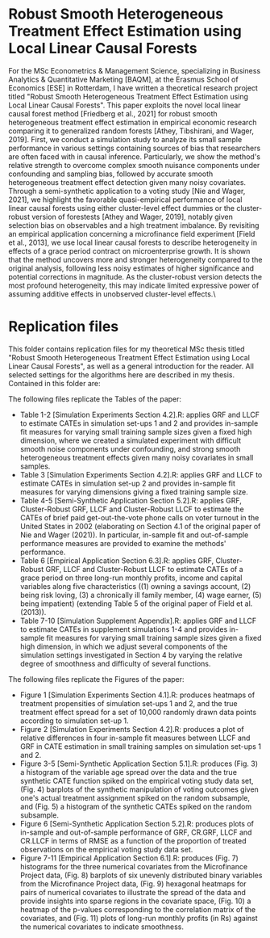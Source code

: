 # Robust Smooth Heterogeneous Treatment Effect Estimation using Local Linear Causal Forests

For the MSc Econometrics & Management Science, specializing in Business Analytics & Quantitative Marketing [BAQM], at the Erasmus School of Economics [ESE] in Rotterdam, I have written a theoretical research project titled "Robust Smooth Heterogeneous Treatment Effect Estimation using Local Linear Causal Forests". This paper exploits the novel local linear causal forest method [Friedberg et al., 2021] for robust smooth heterogeneous treatment effect estimation in empirical economic research comparing it to generalized random forests [Athey, Tibshirani, and Wager, 2019]. First, we conduct a simulation study to analyze its small sample performance in various settings containing sources of bias that researchers are often faced with in causal inference. Particularly, we show the method's relative strength to overcome complex smooth nuisance components under confounding and sampling bias, followed by accurate smooth heterogeneous treatment effect detection given many noisy covariates. Through a semi-synthetic application to a voting study [Nie and Wager, 2021], we highlight the favorable quasi-empirical performance of local linear causal forests using either cluster-level effect dummies or the cluster-robust version of forestests [Athey and Wager, 2019], notably given selection bias on observables and a high treatment imbalance. By revisiting an empirical application concerning a microfinance field experiment [Field et al., 2013], we use local linear causal forests to describe heterogeneity in effects of a grace period contract on microenterprise growth. It is shown that the method uncovers more and stronger heterogeneity compared to the original analysis, following less noisy estimates of higher significance and potential corrections in magnitude. As the cluster-robust version detects the most profound heterogeneity, this may indicate limited expressive power of assuming additive effects in unobserved cluster-level effects.\\

# Replication files

This folder contains replication files for my theoretical MSc thesis titled "Robust Smooth Heterogeneous Treatment Effect Estimation using Local Linear Causal Forests", as well as a general introduction for the reader. All selected settings for the algorithms here are described in my thesis. Contained in this folder are:

The following files replicate the Tables of the paper:
- Table 1-2 [Simulation Experiments Section 4.2].R: applies GRF and LLCF to estimate CATEs in simulation set-ups 1 and 2 and provides in-sample fit measures for varying small training sample sizes given a fixed high dimension, where we created a simulated experiment with difficult smooth noise components under confounding, and strong smooth heterogeneous treatment effects given many noisy covariates in small samples.
- Table 3 [Simulation Experiments Section 4.2].R: applies GRF and LLCF to estimate CATEs in simulation set-up 2 and provides in-sample fit measures for varying dimensions giving a fixed training sample size.
- Table 4-5 [Semi-Synthetic Application Section 5.2].R: applies GRF, Cluster-Robust GRF, LLCF and Cluster-Robust LLCF to estimate the CATEs of brief paid get-out-the-vote phone calls on voter turnout in the United States in 2002 (elaborating on Section 4.1 of the original paper of Nie and Wager (2021)). In particular, in-sample fit and out-of-sample performance measures are provided to examine the methods' performance.
- Table 6 [Empirical Application Section 6.3].R: applies GRF, Cluster-Robust GRF, LLCF and Cluster-Robust LLCF to estimate CATEs of a grace period on three long-run monthly profits, income and capital variables along five characteristics ((1) owning a savings account, (2) being risk loving, (3) a chronically ill family member, (4) wage earner, (5) being impatient) (extending Table 5 of the original paper of Field et al. (2013)).
- Table 7-10 [Simulation Supplement Appendix].R: applies GRF and LLCF to estimate CATEs in supplement simulations 1-4 and provides in-sample fit measures for varying small training sample sizes given a fixed high dimension, in which we adjust several components of the simulation settings investigated in Section 4 by varying the relative degree of smoothness and difficulty of several functions.

The following files replicate the Figures of the paper:
- Figure 1 [Simulation Experiments Section 4.1].R: produces heatmaps of treatment propensities of simulation set-ups 1 and 2, and the true treatment effect spread for a set of 10,000 randomly drawn data points according to simulation set-up 1.
- Figure 2 [Simulation Experiments Section 4.2].R: produces a plot of relative differences in four in-sample fit measures between LLCF and GRF in CATE estimation in small training samples on simulation set-ups 1 and 2.
- Figure 3-5 [Semi-Synthetic Application Section 5.1].R: produces (Fig. 3) a histogram of the variable age spread over the data and the true synthetic CATE function spiked on the empirical voting study data set, (Fig. 4) barplots of the synthetic manipulation of voting outcomes given one's actual treatment assignment spiked on the random subsample, and (Fig. 5) a histogram of the synthetic CATEs spiked on the random subsample.
- Figure 6 [Semi-Synthetic Application Section 5.2].R: produces plots of in-sample and out-of-sample performance of GRF, CR.GRF, LLCF and CR.LLCF in terms of RMSE as a function of the proportion of treated observations on the empirical voting study data set.
- Figure 7-11 [Empirical Application Section 6.1].R: produces (Fig. 7) histograms for the three numerical covariates from the Microfinance Project data, (Fig. 8) barplots of six unevenly distributed binary variables from the Microfinance Project data, (Fig. 9) hexagonal heatmaps for pairs of numerical covariates to illustrate the spread of the data and provide insights into sparse regions in the covariate space, (Fig. 10) a heatmap of the p-values corresponding to the correlation matrix of the covariates, and (Fig. 11) plots of long-run monthly profits (in Rs) against the numerical covariates to indicate smoothness.

